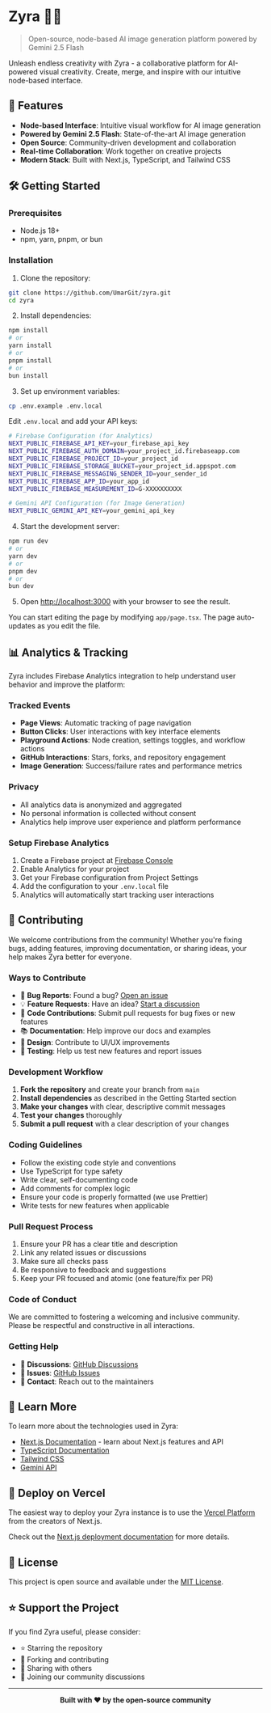 # Zyra 🎨✨

> Open-source, node-based AI image generation platform powered by Gemini 2.5 Flash

Unleash endless creativity with Zyra - a collaborative platform for AI-powered visual creativity. Create, merge, and inspire with our intuitive node-based interface.

## 🚀 Features

- **Node-based Interface**: Intuitive visual workflow for AI image generation
- **Powered by Gemini 2.5 Flash**: State-of-the-art AI image generation
- **Open Source**: Community-driven development and collaboration
- **Real-time Collaboration**: Work together on creative projects
- **Modern Stack**: Built with Next.js, TypeScript, and Tailwind CSS

## 🛠️ Getting Started

### Prerequisites

- Node.js 18+ 
- npm, yarn, pnpm, or bun

### Installation

1. Clone the repository:
```bash
git clone https://github.com/UmarGit/zyra.git
cd zyra
```

2. Install dependencies:
```bash
npm install
# or
yarn install
# or
pnpm install
# or
bun install
```

3. Set up environment variables:
```bash
cp .env.example .env.local
```

Edit `.env.local` and add your API keys:
```bash
# Firebase Configuration (for Analytics)
NEXT_PUBLIC_FIREBASE_API_KEY=your_firebase_api_key
NEXT_PUBLIC_FIREBASE_AUTH_DOMAIN=your_project_id.firebaseapp.com
NEXT_PUBLIC_FIREBASE_PROJECT_ID=your_project_id
NEXT_PUBLIC_FIREBASE_STORAGE_BUCKET=your_project_id.appspot.com
NEXT_PUBLIC_FIREBASE_MESSAGING_SENDER_ID=your_sender_id
NEXT_PUBLIC_FIREBASE_APP_ID=your_app_id
NEXT_PUBLIC_FIREBASE_MEASUREMENT_ID=G-XXXXXXXXXX

# Gemini API Configuration (for Image Generation)
NEXT_PUBLIC_GEMINI_API_KEY=your_gemini_api_key
```

4. Start the development server:
```bash
npm run dev
# or
yarn dev
# or
pnpm dev
# or
bun dev
```

5. Open [http://localhost:3000](http://localhost:3000) with your browser to see the result.

You can start editing the page by modifying `app/page.tsx`. The page auto-updates as you edit the file.

## 📊 Analytics & Tracking

Zyra includes Firebase Analytics integration to help understand user behavior and improve the platform:

### Tracked Events
- **Page Views**: Automatic tracking of page navigation
- **Button Clicks**: User interactions with key interface elements
- **Playground Actions**: Node creation, settings toggles, and workflow actions
- **GitHub Interactions**: Stars, forks, and repository engagement
- **Image Generation**: Success/failure rates and performance metrics

### Privacy
- All analytics data is anonymized and aggregated
- No personal information is collected without consent
- Analytics help improve user experience and platform performance

### Setup Firebase Analytics

1. Create a Firebase project at [Firebase Console](https://console.firebase.google.com/)
2. Enable Analytics for your project
3. Get your Firebase configuration from Project Settings
4. Add the configuration to your `.env.local` file
5. Analytics will automatically start tracking user interactions

## 🤝 Contributing

We welcome contributions from the community! Whether you're fixing bugs, adding features, improving documentation, or sharing ideas, your help makes Zyra better for everyone.

### Ways to Contribute

- 🐛 **Bug Reports**: Found a bug? [Open an issue](https://github.com/UmarGit/zyra/issues/new)
- 💡 **Feature Requests**: Have an idea? [Start a discussion](https://github.com/UmarGit/zyra/discussions)
- 🔧 **Code Contributions**: Submit pull requests for bug fixes or new features
- 📚 **Documentation**: Help improve our docs and examples
- 🎨 **Design**: Contribute to UI/UX improvements
- 🧪 **Testing**: Help us test new features and report issues

### Development Workflow

1. **Fork the repository** and create your branch from `main`
2. **Install dependencies** as described in the Getting Started section
3. **Make your changes** with clear, descriptive commit messages
4. **Test your changes** thoroughly
5. **Submit a pull request** with a clear description of your changes

### Coding Guidelines

- Follow the existing code style and conventions
- Use TypeScript for type safety
- Write clear, self-documenting code
- Add comments for complex logic
- Ensure your code is properly formatted (we use Prettier)
- Write tests for new features when applicable

### Pull Request Process

1. Ensure your PR has a clear title and description
2. Link any related issues or discussions
3. Make sure all checks pass
4. Be responsive to feedback and suggestions
5. Keep your PR focused and atomic (one feature/fix per PR)

### Code of Conduct

We are committed to fostering a welcoming and inclusive community. Please be respectful and constructive in all interactions.

### Getting Help

- 💬 **Discussions**: [GitHub Discussions](https://github.com/UmarGit/zyra/discussions)
- 🐛 **Issues**: [GitHub Issues](https://github.com/UmarGit/zyra/issues)
- 📧 **Contact**: Reach out to the maintainers

## 📖 Learn More

To learn more about the technologies used in Zyra:

- [Next.js Documentation](https://nextjs.org/docs) - learn about Next.js features and API
- [TypeScript Documentation](https://www.typescriptlang.org/docs)
- [Tailwind CSS](https://tailwindcss.com/docs)
- [Gemini API](https://ai.google.dev/docs)

## 🚀 Deploy on Vercel

The easiest way to deploy your Zyra instance is to use the [Vercel Platform](https://vercel.com/new?utm_medium=default-template&filter=next.js&utm_source=create-next-app&utm_campaign=create-next-app-readme) from the creators of Next.js.

Check out the [Next.js deployment documentation](https://nextjs.org/docs/app/building-your-application/deploying) for more details.

## 📄 License

This project is open source and available under the [MIT License](LICENSE).

## ⭐ Support the Project

If you find Zyra useful, please consider:

- ⭐ Starring the repository
- 🍴 Forking and contributing
- 📢 Sharing with others
- 💬 Joining our community discussions

---

<div align="center">
  <strong>Built with ❤️ by the open-source community</strong>
</div>

